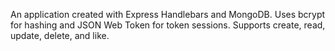 An application created with Express Handlebars and MongoDB. Uses bcrypt for hashing and JSON Web Token for token sessions. Supports create, read, update, delete, and like.
